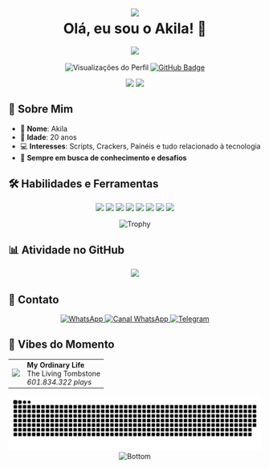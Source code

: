<h1 align="center">
  <img src="https://i.pinimg.com/originals/a6/bc/b5/a6bcb5ac2f25063fc2327461dba3487b.gif" width="150">
  <br>
  Olá, eu sou o Akila! 👋
</h1>

<p align="center">
  <img src="https://readme-typing-svg.herokuapp.com/?lines=Desenvolvedor;Especialista+em+Scripts;Apaixonado+por+Tecnologia;Sempre+Aprendendo&font=Fira%20Code&center=true&width=440&height=45&color=f75c7e&vCenter=true&size=22">
</p>

<p align="center">
  <img src="https://komarev.com/ghpvc/?username=akilacorp&style=flat-square&color=blueviolet" alt="Visualizações do Perfil">
  <a href="https://github.com/akilacorp?tab=followers">
    <img src="https://img.shields.io/github/followers/akilacorp?label=Seguidores&style=social" alt="GitHub Badge">
  </a>
</p>

<div align="center">
  <img src="https://github-readme-stats.vercel.app/api?username=akilacorp&show_icons=true&theme=radical" height="170em">
  <img src="https://github-readme-stats.vercel.app/api/top-langs/?username=akilacorp&layout=compact&theme=radical" height="170em">
</div>

## 💫 Sobre Mim

- 🧠 **Nome**: Akila
- 🎂 **Idade**: 20 anos
- 💻 **Interesses**: Scripts, Crackers, Painéis e tudo relacionado à tecnologia
- 🚀 **Sempre em busca de conhecimento e desafios**

## 🛠️ Habilidades e Ferramentas

<p align="center">
  <img src="https://img.shields.io/badge/-JavaScript-black?style=flat-square&logo=javascript" />
  <img src="https://img.shields.io/badge/-Python-black?style=flat-square&logo=Python" />
  <img src="https://img.shields.io/badge/-HTML5-black?style=flat-square&logo=html5&logoColor=E34F26" />
  <img src="https://img.shields.io/badge/-CSS3-black?style=flat-square&logo=css3&logoColor=1572B6" />
  <img src="https://img.shields.io/badge/-Git-black?style=flat-square&logo=git" />
  <img src="https://img.shields.io/badge/-GitHub-black?style=flat-square&logo=github" />
  <img src="https://img.shields.io/badge/-Linux-black?style=flat-square&logo=Linux" />
  <img src="https://img.shields.io/badge/-Windows-black?style=flat-square&logo=Windows" />
</p>

<p align="center">
  <img src="https://github-profile-trophy.vercel.app/?username=akilacorp&theme=onedark&row=1&column=6" alt="Trophy">
</p>

## 📊 Atividade no GitHub

<div align="center">
  <a href="https://github.com/akilacorp">
    <img src="https://github-profile-summary-cards.vercel.app/api/cards/profile-details?username=akilacorp&theme=radical" width="650">
  </a>
</div>

## 📱 Contato

<p align="center">
  <a href="https://wa.me/+553497624877">
    <img src="https://img.shields.io/badge/WhatsApp-25D366?style=for-the-badge&logo=whatsapp&logoColor=white" alt="WhatsApp">
  </a>
  <a href="https://whatsapp.com/channel/0029VbB1a77545ussjB7uu1s">
    <img src="https://img.shields.io/badge/Canal_WhatsApp-25D366?style=for-the-badge&logo=whatsapp&logoColor=white" alt="Canal WhatsApp">
  </a>
  <a href="https://t.me/Aescorpxx">
    <img src="https://img.shields.io/badge/Telegram-2CA5E0?style=for-the-badge&logo=telegram&logoColor=white" alt="Telegram">
  </a>
</p>

## 🎵 Vibes do Momento

<p align="center">
  <a href="https://open.spotify.com/track/2kS6td1yvmpNgZTt1q9a7P" target="_blank">
    <table>
      <tr>
        <td>
          <img src="https://i.scdn.co/image/ab67616d0000b273173deb392e742b828bfa2f79" width="100">
        </td>
        <td>
          <b>My Ordinary Life</b><br>
          The Living Tombstone<br>
          <i>601.834.322 plays</i>
        </td>
      </tr>
    </table>
  </a>
</p>

<div align="center">
  <picture>
    <source media="(prefers-color-scheme: dark)" srcset="https://raw.githubusercontent.com/platane/platane/output/github-contribution-grid-snake-dark.svg">
    <source media="(prefers-color-scheme: light)" srcset="https://raw.githubusercontent.com/platane/platane/output/github-contribution-grid-snake.svg">
    <img alt="github contribution grid snake animation" src="https://raw.githubusercontent.com/platane/platane/output/github-contribution-grid-snake.svg">
  </picture>
</div>

<div align="center">
  <img src="https://raw.githubusercontent.com/mayhemantt/mayhemantt/Update/svg/Bottom.svg" alt="Bottom">
</div>
